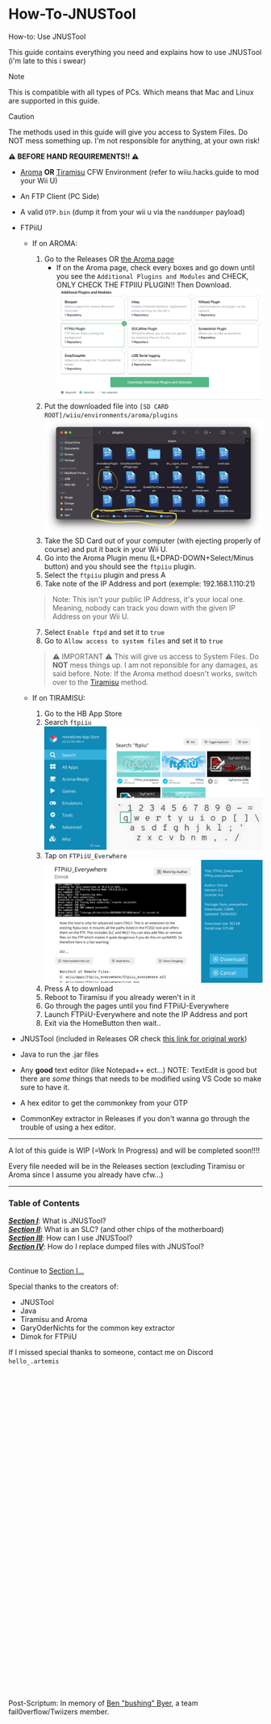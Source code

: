 # How-To-JNUSTool
How-to: Use JNUSTool

This guide contains everything you need and explains how to use JNUSTool (i'm late to this i swear)

> [!NOTE]
> This is compatible with all types of PCs. Which means that Mac and Linux are supported in this guide.

> [!CAUTION]
The methods used in this guide will give you access to System Files. Do NOT mess something up. I'm not responsible for anything, at your own risk!

**:warning: BEFORE HAND REQUIREMENTS!! :warning:**

- [Aroma](https://aroma.foryour.cafe/) **OR** [Tiramisu](https://tiramisu.foryour.cafe/) CFW Environment (refer to wiiu.hacks.guide to mod your Wii U)
- An FTP Client (PC Side)
- A valid `OTP.bin` (dump it from your wii u via the `nanddumper` payload)
- FTPiiU
    - If on AROMA:
        1. Go to the Releases OR [the Aroma page](https://aroma.foryour.cafe)
            - If on the Aroma page, check every boxes and go down until you see the `Additional Plugins and Modules` and CHECK, ONLY CHECK THE FTPIIU PLUGIN!! Then Download. ![Image of the Additional Plugins and Modules section and FTPiiU plugin selected.](/assets/images/aroma_ftpiiu_plugin.png)
        2. Put the downloaded file into `[SD CARD ROOT]/wiiu/environments/aroma/plugins` ![FTPiiU placement on the SD Card](/assets/images/ftpiiu_placement_aroma.png)
        3. Take the SD Card out of your computer (with ejecting properly of course) and put it back in your Wii U.
        4. Go into the Aroma Plugin menu (L+DPAD-DOWN+Select/Minus button)
        and you should see the `ftpiiu` plugin.
        5. Select the `ftpiiu` plugin and press A
        6. Take note of the IP Address and port (exemple: 192.168.1.110:21)
        > Note:
        This isn't your public IP Address, it's your local one. Meaning, nobody can track you down with the given IP Address on your Wii U.
        7. Select `Enable ftpd` and set it to `true`
        8. Go to `Allow access to system files` and set it to `true`
        > :warning: IMPORTANT :warning:
        This will give us access to System Files. Do **NOT** mess things up. I am not reponsible for any damages, as said before.
        > Note:
        If the Aroma method doesn't works, switch over to the [Tiramisu](https://tiramisu.foryour.cafe) method.
    
    - If on TIRAMISU:
        1. Go to the HB App Store
        2. Search `ftpiiu` ![Search image of `ftpiiu`](/assets/images/tiramisu_ftpiiu_hbappstore_search.png)
        3. Tap on `FTPiiU_Everwhere` ![FTPiiU-Everywhere page to download](/assets/images/download_page_ftpiiu_everywhere.png)
        4. Press A to download
        5. Reboot to Tiramisu if you already weren't in it
        6. Go through the pages until you find FTPiiU-Everywhere
        7. Launch FTPiiU-Everywhere and note the IP Address and port
        8. Exit via the HomeButton then wait..
        
- JNUSTool (included in Releases OR check [this link for original work](https://github.com/Maschell/JNUSTool/releases/tag/0.3b))
- Java to run the .jar files
- Any **good** text editor (like Notepad++ ect...) NOTE: TextEdit is good but there are *some* things that needs to be modified using VS Code so make sure to have it.
- A hex editor to get the commonkey from your OTP
- CommonKey extractor in Releases if you don't wanna go through the trouble of using a hex editor.


----------------------------------------------------------------------------

A lot of this guide is WIP (=Work In Progress) and will be completed soon!!!!

Every file needed will be in the Releases section (excluding Tiramisu or Aroma since I assume you already have cfw...)


----------------------------------------------------------------------------

### Table of Contents

***[Section I](/assets/Section1.md)***: What is JNUSTool? <br>
***[Section II](/assets/section2.md)***: What is an SLC? (and other chips of the motherboard) <br>
***[Section III](/assets/Section3.md)***: How can I use JNUSTool? <br>
***[Section IV](/assets/Section4.md)***: How do I replace dumped files with JNUSTool? <br> <br>

Continue to [Section I...](/assets/Section1.md)

Special thanks to the creators of:

- JNUSTool
- Java
- Tiramisu and Aroma
- GaryOderNichts for the common key extractor
- Dimok for FTPiiU

If I missed special thanks to someone, contact me on Discord
`hello_.artemis`

<br><br><br><br><br><br><br><br><br><br><br><br><br><br><br><br><br><br><br><br><br><br><br><br><br><br><br><br><br><br><br><br><br><br><br><br><br><br>
Post-Scriptum: In memory of [Ben "bushing" Byer](https://hackmii.com/ben),
a team fail0verflow/Twiizers member.
